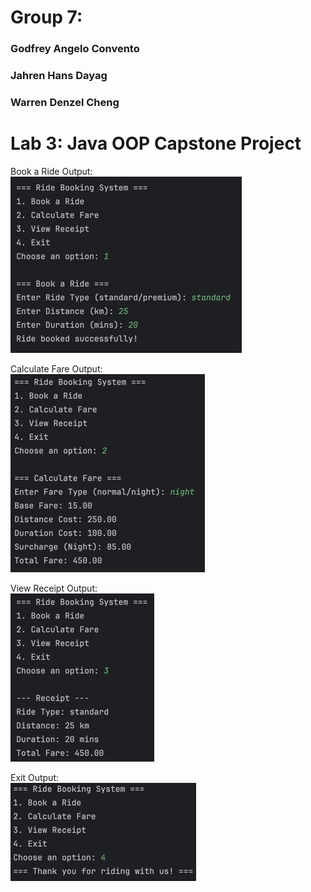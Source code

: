 # Group 7:
### Godfrey Angelo Convento
### Jahren Hans Dayag
### Warren Denzel Cheng

# Lab 3: Java OOP Capstone Project

Book a Ride Output: <br>
![img.png](img.png)

Calculate Fare Output: <br>
![img_1.png](img_1.png)

View Receipt Output: <br>
![img_2.png](img_2.png)

Exit Output: <br>
![img_3.png](img_3.png)